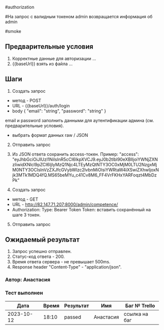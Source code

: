 #authorization

#На запрос с валидным токеном admin возвращается информация об admin

#smoke

## Предварительные условия
1. Корректные данные для авторизации
...
2. {{baseUrl}} взять из файла ...

## Шаги
1. Создать запрос
- метод - POST
- URL - {{baseUrl}}/auth/login
- body 
{
  "email": "string",
  "password": "string"
}

email и password заполнить данными для аутентификации админа (см. предварительные условия).
- выбрать формат данных raw / JSON

2. Отправить запрос

3. Из JSON ответа сохранить access-токен.
Пример:
"access": "eyJhbGciOiJIUzI1NiIsInR5cCI6IkpXVCJ9.eyJ0b2tlbl90eXBlIjoiYWNjZXNzIiwidXNlcl9pZCI6IjIyMzQ1Njc4LTEyMzQtNTY3OC0xMjM0LTU2NzgxMjM0NTY3OCIsInVzZXJfcGVybWlzc2lvbnMiOlsiYWRtaW4iXSwiZXhwIjoxNjk3MTk1MDQ4fQ.MS65beMYu_c41Cv8M6_FF4VrFKHxYARFoqzt4MbDzPk"

4. Создать запрос
- метод - GET
- URL - http://82.147.71.207:8000/admin/competence/
- Authorization:
Type: Bearer Token
Token: вставить сохранённый на шаге 3 токен.

5. Отправить запрос

## Ожидаемый результат
1) Запрос успешно отправлен.
2) Статус-код ответа - 200.
3) Время ответа сервера - не превышает 500ms.
4) Response header "Content-Type" - "application/json".

### Автор: Анастасия

### Тест выполнен
|     Дата    | Время | Результат   |   Имя  | Баг № Trello|
|     ---     |  ---  |    ---      |   ---  |      ---    |
|  2023-10-12 | 18:10 |passed| Анастасия    |ссылка на баг|